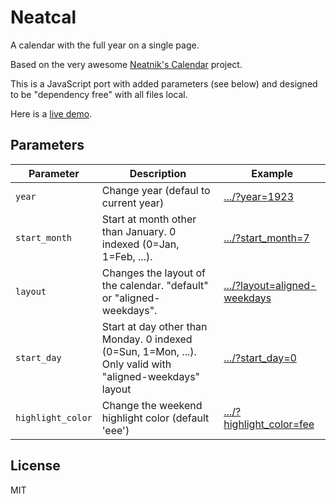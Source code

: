 Neatcal
===

A calendar with the full year on a single page.

Based on the very awesome [Neatnik's Calendar](https://github.com/neatnik/calendar) project.

This is a JavaScript port with added parameters (see below) and designed to be "dependency free" with all files local.

Here is a [live demo](https://abetusk.github.io/neatcal).

Parameters
---

| Parameter | Description | Example |
|---|---|---|
| `year` | Change year (defaul to current year) | [.../?year=1923](https://abetusk.github.io/neatcal?year=1923) |
| `start_month` | Start at month other than January. 0 indexed (0=Jan, 1=Feb, ...).  | [.../?start_month=7](https://abetusk.github.io/neatcal?start_month=7) |
| `layout` | Changes the layout of the calendar. "default" or "aligned-weekdays".  | [.../?layout=aligned-weekdays](https://abetusk.github.io/neatcal?layout=aligned-weekdays) |
| `start_day` | Start at day other than Monday. 0 indexed (0=Sun, 1=Mon, ...). Only valid with "aligned-weekdays" layout  | [.../?start_day=0](https://abetusk.github.io/neatcal?start_day=0) |
| `highlight_color` | Change the weekend highlight color (default 'eee') | [.../?highlight_color=fee](https://abetusk.github.io/neatcal?highlight_color=fee) |


License
---

MIT
